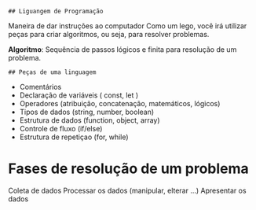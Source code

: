     ## Liguangem de Programação

Maneira de dar instruções ao computador
Como um lego, você irá utilizar peças para criar algoritmos, ou seja, para resolver problemas.

   **Algoritmo**:  Sequência de passos lógicos e finita para resolução de um problema.

    ## Peças de uma linguagem

- Comentários
- Declaração de variáveis ( const, let )
- Operadores (atribuição, concatenação, matemáticos, lógicos)
- Tipos de dados (string, number, boolean)
- Estrutura de dados (function, object, array)
- Controle de fluxo (if/else)
- Estrutura de repetiçao (for, while)

# Fases de resolução de um problema

Coleta de dados
Processar os dados (manipular, elterar ...)
Apresentar os dados